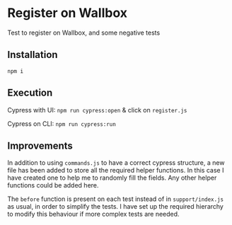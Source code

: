 # Register on Wallbox

Test to register on Wallbox, and some negative tests

## Installation

`npm i`

## Execution

Cypress with UI: `npm run cypress:open` & click on `register.js`

Cypress on CLI: `npm run cypress:run`

## 

## Improvements

In addition to using `commands.js` to have a correct cypress structure, a new file has been added to store all the required helper functions. In this case I have created one to help me to randomly fill the fields. Any other helper functions could be added here.

The `before` function is present on each test instead of in `support/index.js` as usual, in order to simplify the tests. I have set up the required hierarchy to modify this behaviour if more complex tests are needed.

